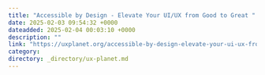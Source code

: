 ```yaml
---
title: "Accessible by Design - Elevate Your UI/UX from Good to Great "
date: 2025-02-03 09:54:32 +0000
dateadded: 2025-02-04 00:03:10 +0000
description: ""
link: "https://uxplanet.org/accessible-by-design-elevate-your-ui-ux-from-good-to-great-5f386f51638e?source=rss----819cc2aaeee0---4"
category:
directory: _directory/ux-planet.md
---
```

